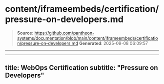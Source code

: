 # content/iframeembeds/certification/pressure-on-developers.md

> **Source**: https://github.com/pantheon-systems/documentation/blob/main/content/iframeembeds/certification/pressure-on-developers.md
> **Generated**: 2025-09-08 06:09:57

---

---
title: WebOps Certification
subtitle: "Pressure on Developers"
---

<Partial file="certification-guide/pressure-on-developers.md" />
